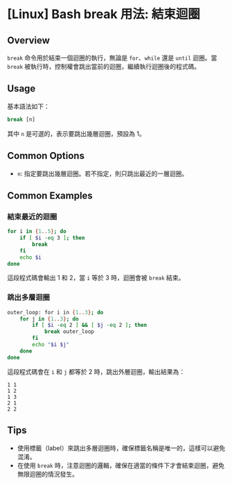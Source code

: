 # [Linux] Bash break 用法: 結束迴圈

## Overview
`break` 命令用於結束一個迴圈的執行，無論是 `for`、`while` 還是 `until` 迴圈。當 `break` 被執行時，控制權會跳出當前的迴圈，繼續執行迴圈後的程式碼。

## Usage
基本語法如下：
```bash
break [n]
```
其中 `n` 是可選的，表示要跳出幾層迴圈，預設為 1。

## Common Options
- `n`: 指定要跳出幾層迴圈。若不指定，則只跳出最近的一層迴圈。

## Common Examples

### 結束最近的迴圈
```bash
for i in {1..5}; do
    if [ $i -eq 3 ]; then
        break
    fi
    echo $i
done
```
這段程式碼會輸出 1 和 2，當 `i` 等於 3 時，迴圈會被 `break` 結束。

### 跳出多層迴圈
```bash
outer_loop: for i in {1..3}; do
    for j in {1..3}; do
        if [ $i -eq 2 ] && [ $j -eq 2 ]; then
            break outer_loop
        fi
        echo "$i $j"
    done
done
```
這段程式碼會在 `i` 和 `j` 都等於 2 時，跳出外層迴圈，輸出結果為：
```
1 1
1 2
1 3
2 1
2 2
```

## Tips
- 使用標籤（label）來跳出多層迴圈時，確保標籤名稱是唯一的，這樣可以避免混淆。
- 在使用 `break` 時，注意迴圈的邏輯，確保在適當的條件下才會結束迴圈，避免無限迴圈的情況發生。
